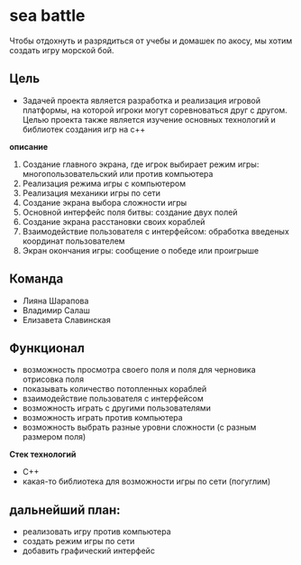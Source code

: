 # sea battle
Чтобы отдохнуть и разрядиться от учебы и домашек по акосу, мы хотим создать игру морской бой.

## Цель
- Задачей проекта является разработка и реализация игровой платформы, на которой игроки могут соревноваться друг с другом. Целью проекта также является изучение основных технологий и библиотек создания игр на c++

**описание**
1) Создание главного экрана, где игрок выбирает режим игры: многопользовательский или против компьютера
2) Реализация режима игры с компьютером
3) Реализация механики игры по сети
4) Создание экрана выбора сложности игры
5) Основной интерфейс поля битвы: создание двух полей
6) Создание экрана расстановки своих кораблей
7) Взаимодействие пользователя с интерфейсом: обработка введеных координат пользователем
8) Экран окончания игры: сообщение о победе или проигрыше

## Команда
- Лияна Шарапова
- Владимир Салаш
- Елизавета Славинская

## Функционал
- возможность просмотра своего поля и поля для черновика
отрисовка поля
- показывать количество потопленных кораблей
- взаимодействие пользователя с интерфейсом
- возможность играть с другими пользователями
- возможность играть против компьютера
- возможность выбрать разные уровни сложности (с разным размером поля)

**Стек технологий**
- С++
- какая-то библиотека для возможности игры по сети (погуглим)

## дальнейший план:
- реализовать игру против компьютера
- создать режим игры по сети
- добавить графический интерфейс
